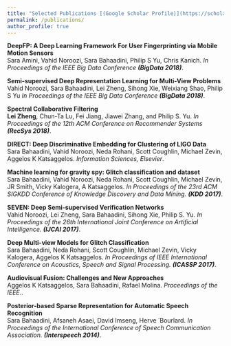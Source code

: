 ```yaml
---
title: "Selected Publications [(Google Scholar Profile)](https://scholar.google.com/citations?user=S6SfMu8AAAAJ&hl=en)"
permalink: /publications/
author_profile: true
---
```


<b>DeepFP: A Deep Learning Framework For User Fingerprinting via Mobile Motion Sensors</b> <br> Sara Amini, Vahid Noroozi, Sara Bahaadini, Philip S Yu, Chris Kanich. <i>In Proceedings of the IEEE Big Data Conference <b>(BigData 2018)</b></i>.

<b>Semi-supervised Deep Representation Learning for Multi-View Problems</b> <br> Vahid Noroozi, Sara Bahaadini, Lei Zheng, Sihong Xie, Weixiang Shao, Philip S Yu <i>In Proceedings of the IEEE Big Data Conference <b>(BigData 2018)</b></i>.

<b>Spectral Collaborative Filtering</b> <br> <b>Lei Zheng</b>, Chun-Ta Lu, Fei Jiang, Jiawei Zhang, and Philip S. Yu. <i>In Proceedings of the 12th ACM Conference on Recommender Systems <b>(RecSys 2018)</b></i>.

<b>DIRECT: Deep Discriminative Embedding for Clustering of LIGO Data</b> <br> Sara Bahaadini, Vahid Noroozi, Neda Rohani, Scott Coughlin, Michael Zevin, Aggelos K Katsaggelos. <i> Information Sciences, Elsevier</i>.

<b>Machine learning for gravity spy: Glitch classification and dataset</b> <br> Sara Bahaadini, Vahid Noroozi, Neda Rohani, Scott Coughlin, Michael Zevin, JR Smith, Vicky Kalogera, A Katsaggelos. <i>In
Proceedings of the 23rd ACM SIGKDD Conference of Knowledge Discovery and Data Mining. <b>(KDD 2017)</b></i>.

<b>SEVEN: Deep Semi-supervised Verification Networks</b> <br> Vahid Noroozi, Lei Zheng, Sara Bahaadini, Sihong Xie, Philip S. Yu. <i>In Proceedings of the 26th International Joint Conference on Artificial Intelligence. <b>(IJCAI 2017)</b></i>.


<b>Deep Multi-view Models for Glitch Classification </b> <br> Sara Bahaadini, Neda Rohani, Scott Coughlin, Michael Zevin, Vicky Kalogera, Aggelos K Katsaggelos. <i>In Proceedings of IEEE International Conference on Acoustics, Speech and Signal Processing. <b>(ICASSP 2017)</b></i>.

<b>Audiovisual Fusion: Challenges and New Approaches</b> <br> Aggelos K Katsaggelos, Sara Bahaadini, Rafael Molina. <i>Proceedings of the IEEE.</i>.

<b>Posterior-based Sparse Representation for Automatic Speech Recognition</b> <br> Sara Bahaadini, Afsaneh Asaei, David Imseng, Herve ́ Bourlard. <i>In Proceedings of the International Conference of Speech Communication Association. <b>(Interspeech 2014)</b></i>.


